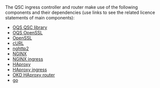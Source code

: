 The QSC ingress controller and router make use of the following components and their dependencies 
(use links to see the related licence statements of main components): 

- [OQS QSC library](./OQS-QSC-library.md)
- [OQS OpenSSL](./OQS-OpenSSL.md)
- [OpenSSL](./OpenSSL.md)
- [cURL](./cURL.md)
- [nghttp2](./nghttp2.md)
- [NGINX](./NGINX.md)
- [NGINX ingress](./NGINX-ingress.md)
- [HAproxy](./HAproxy)
- [HAproxy ingress](./HAproxy-ingress.md)
- [OKD HAproxy router](./OKD-HAproxy-router.md)
- [go](./go.md)
